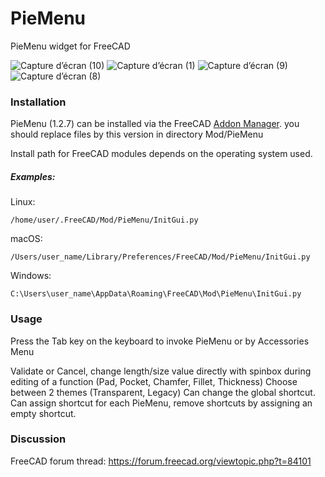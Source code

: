 # PieMenu
PieMenu widget for FreeCAD

![Capture d’écran (10)](https://github.com/Grubuntu/PieMenu/assets/56045316/f9043e18-9b4b-436f-96ba-0c7ca967885e)
![Capture d’écran (1)](https://github.com/Grubuntu/PieMenu/assets/56045316/c76e2098-5756-42c7-9675-884c726b456a)
![Capture d’écran (9)](https://github.com/Grubuntu/PieMenu/assets/56045316/7b9ed130-1c4b-4d9b-95e6-43776d0f0e07)
![Capture d’écran (8)](https://github.com/Grubuntu/PieMenu/assets/56045316/dae086c5-0130-496e-a92a-900d95b8468d)

### Installation
PieMenu (1.2.7) can be installed via the FreeCAD [Addon Manager](https://github.com/FreeCAD/FreeCAD-addons#1-builtin-addon-manager). 
you should replace files by this version in directory Mod/PieMenu

Install path for FreeCAD modules depends on the operating system used.

##### Examples:

Linux:

`/home/user/.FreeCAD/Mod/PieMenu/InitGui.py`

macOS:

`/Users/user_name/Library/Preferences/FreeCAD/Mod/PieMenu/InitGui.py`

Windows:

`C:\Users\user_name\AppData\Roaming\FreeCAD\Mod\PieMenu\InitGui.py`

### Usage
Press the Tab key on the keyboard to invoke PieMenu or by Accessories Menu

Validate or Cancel, change length/size value directly with spinbox during editing of a function (Pad, Pocket, Chamfer, Fillet, Thickness)
Choose between 2 themes (Transparent, Legacy)
Can change the global shortcut.
Can assign shortcut for each PieMenu, remove shortcuts by assigning an empty shortcut.

### Discussion
FreeCAD forum thread: https://forum.freecad.org/viewtopic.php?t=84101
